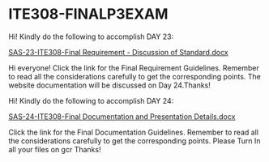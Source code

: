 # ITE308-FINALP3EXAM
Hi! Kindly do the following to accomplish DAY 23:

[SAS-23-ITE308-Final Requirement - Discussion of Standard.docx](https://github.com/markanthonymanzon/ITE308-FINALSP3EXAM/files/9924941/SAS-23-ITE308-Final.Requirement.-.Discussion.of.Standard.docx)

Hi everyone! 
Click the link for the Final Requirement Guidelines. Remember to read all the considerations carefully to get the corresponding points. The website documentation will be discussed on Day 24.Thanks!

Hi! Kindly do the following to accomplish DAY 24:

[SAS-24-ITE308-Final Documentation and Presentation Details.docx](https://github.com/markanthonymanzon/ITE308-FINALSP3EXAM/files/9924948/SAS-24-ITE308-Final.Documentation.and.Presentation.Details.docx)

Click the link for  the Final Documentation Guidelines. Remember to read all the considerations carefully to get the corresponding points.  Please Turn In all your files on gcr Thanks!
